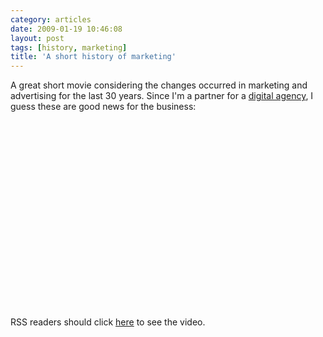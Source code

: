 ```yaml
---
category: articles
date: 2009-01-19 10:46:08
layout: post
tags: [history, marketing]
title: 'A short history of marketing'
---
```


<p>A great short movie considering the changes occurred in marketing and advertising for the last 30 years. Since I'm a partner for a <a href="http://excentric.pt/">digital agency</a>, I guess these are good news for the business:</p>

<object width="400" height="300"><param name="allowfullscreen" value="true" >

<param name="allowscriptaccess" value="always" >
<param name="movie" value="http://vimeo.com/moogaloop.swf?clip_id=2753002&amp;server=vimeo.com&amp;show_title=1&amp;show_byline=1&amp;show_portrait=0&amp;color=&amp;fullscreen=1" >

<embed src="http://vimeo.com/moogaloop.swf?clip_id=2753002&amp;server=vimeo.com&amp;show_title=1&amp;show_byline=1&amp;show_portrait=0&amp;color=&amp;fullscreen=1" type="application/x-shockwave-flash" allowfullscreen="true" allowscriptaccess="always" width="400" height="300" >
</object><p>RSS readers should click <a href="//joaobordalo.com/articles/2009/01/19/a-short-history-of-marketing">here</a> to see the video.</p>
